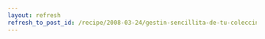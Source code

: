 ```yaml
---
layout: refresh
refresh_to_post_id: /recipe/2008-03-24/gestin-sencillita-de-tu-coleccin-de-pelculas.html
---
```

